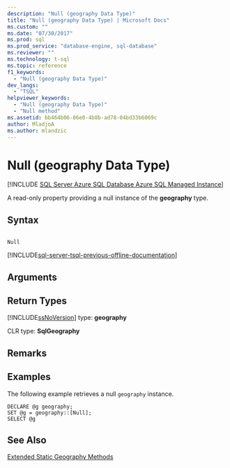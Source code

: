 ```yaml
---
description: "Null (geography Data Type)"
title: "Null (geography Data Type) | Microsoft Docs"
ms.custom: ""
ms.date: "07/30/2017"
ms.prod: sql
ms.prod_service: "database-engine, sql-database"
ms.reviewer: ""
ms.technology: t-sql
ms.topic: reference
f1_keywords: 
  - "Null (geography Data Type)"
dev_langs: 
  - "TSQL"
helpviewer_keywords: 
  - "Null (geography Data Type)"
  - "Null method"
ms.assetid: bb464b06-86e0-4b8b-ad78-04bd33b6069c
author: MladjoA
ms.author: mlandzic 
---
```

# Null (geography Data Type)
[!INCLUDE [SQL Server Azure SQL Database Azure SQL Managed Instance](../../includes/applies-to-version/sql-asdb-asdbmi.md)]

A read-only property providing a null instance of the **geography** type.
  
## Syntax  
  
```  
  
Null  
```  

[!INCLUDE[sql-server-tsql-previous-offline-documentation](../../includes/sql-server-tsql-previous-offline-documentation.md)]

## Arguments
  
## Return Types  
 [!INCLUDE[ssNoVersion](../../includes/ssnoversion-md.md)] type: **geography**  
  
 CLR type: **SqlGeography**  
  
## Remarks  
  
## Examples  
 The following example retrieves a null `geography` instance.  
  
```  
DECLARE @g geography;   
SET @g = geography::[Null];  
SELECT @g  
```  
  
## See Also  
 [Extended Static Geography Methods](../../t-sql/spatial-geography/extended-static-geography-methods.md)  
  
  
